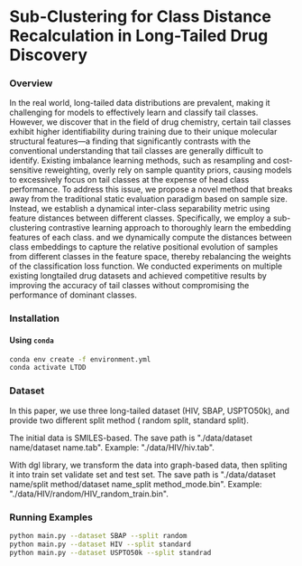# Sub-Clustering for Class Distance Recalculation in Long-Tailed Drug Discovery

### Overview

In the real world, long-tailed data distributions are prevalent, making it challenging for models to effectively learn and classify tail classes. However, we discover that in the field of drug chemistry, certain tail classes exhibit higher identifiability during training due to their unique molecular structural features—a finding that significantly contrasts with the conventional understanding that tail classes are generally difficult to identify. Existing imbalance learning methods, such as resampling and cost-sensitive reweighting, overly rely on sample quantity priors, causing models to excessively focus on tail classes at the expense of head class performance. To address this issue, we propose a novel method that breaks away from the traditional static evaluation paradigm based on sample size. Instead, we establish a dynamical inter-class separability metric using feature distances between different classes. Specifically, we employ a sub-clustering contrastive learning approach to thoroughly learn the embedding features of each class. and we dynamically compute the distances between class embeddings to capture the relative positional evolution of samples from different classes in the feature space, thereby rebalancing the weights of the classification loss function. We conducted experiments on multiple existing longtailed drug datasets and achieved competitive results by improving the accuracy of tail classes without compromising the performance of dominant classes.



### Installation

#### Using `conda`

```bash
conda env create -f environment.yml
conda activate LTDD
```

### Dataset

In this paper, we use three long-tailed dataset (HIV, SBAP, USPTO50k), and provide two different split method ( random split, standard split).

The initial data is SMILES-based. The save path is "./data/dataset name/dataset name.tab". Example: "./data/HIV/hiv.tab".

With dgl library, we transform the data into graph-based data, then spliting it into train set validate set and test set. The save path is "./data/dataset name/split method/dataset name_split method_mode.bin". Example: "./data/HIV/random/HIV_random_train.bin".


### Running Examples

```bash
python main.py --dataset SBAP --split random
python main.py --dataset HIV --split standard
python main.py --dataset USPTO50k --split standrad
```
